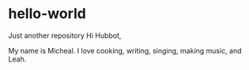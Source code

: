# hello-world
Just another repository
Hi Hubbot,

My name is Micheal. I love cooking, writing, singing, making music, and Leah. 
